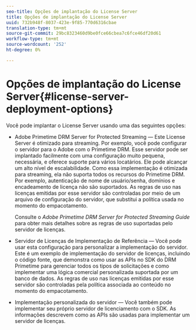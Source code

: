 ```yaml
---
seo-title: Opções de implantação do License Server
title: Opções de implantação do License Server
uuid: 732b948f-8037-423e-9f85-770d6316cbae
translation-type: tm+mt
source-git-commit: 29bc8323460d9be0fce66cbea7c6fce46df20d61
workflow-type: tm+mt
source-wordcount: '252'
ht-degree: 0%

---
```



# Opções de implantação do License Server{#license-server-deployment-options}

Você pode implantar o License Server usando uma das seguintes opções:

* Adobe Primetime DRM Server for Protected Streaming — Este License Server é otimizado para streaming. Por exemplo, você pode configurar o servidor para o Adobe com o Primetime DRM. Esse servidor pode ser implantado facilmente com uma configuração muito pequena, necessária, e oferece suporte para vários locatários. Ele pode alcançar um alto nível de escalabilidade. Como essa implementação é otimizada para streaming, ela não suporta todos os recursos do Primetime DRM. Por exemplo, autenticação de nome de usuário/senha, domínios e encadeamento de licença não são suportados. As regras de uso nas licenças emitidas por esse servidor são controladas por meio de um arquivo de configuração do servidor, que substitui a política usada no momento do empacotamento.

   Consulte o *Adobe Primetime DRM Server for Protected Streaming Guide* para obter mais detalhes sobre as regras de uso suportadas pelo servidor de licenças.
* Servidor de Licenças de Implementação de Referência — Você pode usar esta configuração para personalizar a implementação do servidor. Este é um exemplo de implementação do servidor de licenças, incluindo o código fonte, que demonstra como usar as APIs no SDK do DRM Primetime para gerenciar todos os tipos de solicitações e como implementar uma lógica comercial personalizada suportada por um banco de dados. As regras de uso nas licenças emitidas por esse servidor são controladas pela política associada ao conteúdo no momento do empacotamento.
* Implementação personalizada do servidor — Você também pode implementar seu próprio servidor de licenciamento com o SDK. As informações descrevem como as APIs são usadas para implementar um servidor de licenças.


